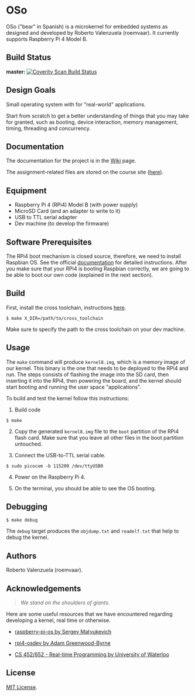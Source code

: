 # OSo

OSo ("bear" in Spanish) is a microkernel for embedded systems as designed and developed
by Roberto Valenzuela (roemvaar). It currently supports Raspberry Pi 4 Model B.


## Build Status

**master:**  <a href="https://scan.coverity.com/projects/roemvaar-oso">
  <img alt="Coverity Scan Build Status"
       src="https://scan.coverity.com/projects/30303/badge.svg"/>
</a>


## Design Goals

Small operating system with for "real-world" applications.

Start from scratch to get a better understanding of things that you may
take for granted, such as booting, device interaction, memory management,
timing, threading and concurrency.


## Documentation

The documentation for the project is in the [Wiki](https://github.com/roemvaar/oso/wiki) page. 

The assignment-related files are stored on the course site ([here](https://student.cs.uwaterloo.ca/~cs452/F23/)).


## Equipment

* Raspberry Pi 4 (RPi4) Model B (with power supply)
* MicroSD Card (and an adapter to write to it)
* USB to TTL serial adapter
* Dev machine (to develop the firmware)


## Software Prerequisites

The RPi4 boot mechanism is closed source, therefore, we need to install
Raspbian OS. See the official [documentation](https://www.raspberrypi.com/software/)
for detailed instructions. After you make sure that your RPi4 is booting
Raspbian correctly, we are going to be able to boot our own code (explained
in the next section).


## Build

First, install the cross toolchain, instructions [here](https://github.com/roemvaar/oso/wiki#toolchain).

```
$ make X_DIR=/path/to/cross_toolchain
```

Make sure to specify the path to the cross toolchain on your dev machine.


## Usage

The `make` command will produce `kernel8.img`, which is a memory image of our kernel. This binary is the
one that needs to be deployed to the RPi4 and run. The steps consists of flashing the image into the SD
card, then inserting it into the RPi4, then powering the board, and the kernel should start booting and
running the user space "applications".

To build and test the kernel follow this instructions:

1. Build code

```
$ make
```

2. Copy the generated `kernel8.img` file to the `boot` partition of the RPi4 flash card.
Make sure that you leave all other files in the boot partition untouched.

3. Connect the USB-to-TTL serial cable.

```
$ sudo picocom -b 115200 /dev/ttyUSB0
```

4. Power on the Raspberry Pi 4.

5. On the terminal, you should be able to see the OS booting.


## Debugging

```
$ make debug
```

The `debug` target produces the `objdump.txt` and `readelf.txt` that help to debug the kernel.


## Authors

Roberto Valenzuela (roemvaar).


## Acknowledgements

> _We stand on the shoulders of giants._

Here are some useful resources that we have encountered regarding developing a kernel, real time or otherwise.

* [raspberry-pi-os by Sergey Matyukevich](https://s-matyukevich.github.io/raspberry-pi-os/docs/lesson01/rpi-os.html)

* [rpi4-osdev by Adam Greenwood-Byrne](https://www.rpi4os.com/)

* [CS 452/652 - Real-time Programming by University of Waterloo](https://student.cs.uwaterloo.ca/~cs452/F23/) 


## License

[MIT License](https://github.com/roemvaar/oso/blob/main/LICENSE).
